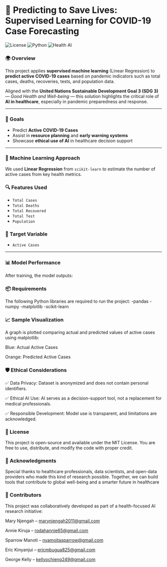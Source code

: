 # 🧠 Predicting to Save Lives: Supervised Learning for COVID-19 Case Forecasting

![License](https://img.shields.io/badge/license-MIT-blue.svg)
![Python](https://img.shields.io/badge/python-3.7%2B-blue)
![Health AI](https://img.shields.io/badge/SDG-3%20Good%20Health%20and%20Well-being-brightgreen)

### 🌍 Overview

This project applies **supervised machine learning** (Linear Regression) to **predict active COVID-19 cases** based on pandemic indicators such as total cases, deaths, recoveries, tests, and population data.

Aligned with the **United Nations Sustainable Development Goal 3 (SDG 3)** — *Good Health and Well-being* — this solution highlights the critical role of **AI in healthcare**, especially in pandemic preparedness and response.

---

### 🎯 Goals

- Predict **Active COVID-19 Cases**
- Assist in **resource planning** and **early warning systems**
- Showcase **ethical use of AI** in healthcare decision support

---

### 🧠 Machine Learning Approach

We used **Linear Regression** from `scikit-learn` to estimate the number of active cases from key health metrics.

### 🔍 Features Used

- `Total Cases`  
- `Total Deaths`  
- `Total Recovered`  
- `Total Test`  
- `Population`

### 🎯 Target Variable

- `Active Cases`

---

### 📊 Model Performance

After training, the model outputs:

### 📦 Requirements
The following Python libraries are required to run the project:
-pandas
-numpy
-matplotlib
-scikit-learn

### 📈 Sample Visualization
A graph is plotted comparing actual and predicted values of active cases using matplotlib:

Blue: Actual Active Cases

Orange: Predicted Active Cases

### 🛡️ Ethical Considerations
✅ Data Privacy: Dataset is anonymized and does not contain personal identifiers.

✅ Ethical AI Use: AI serves as a decision-support tool, not a replacement for medical professionals.

✅ Responsible Development: Model use is transparent, and limitations are acknowledged.

### 📄 License
This project is open-source and available under the MIT License.
You are free to use, distribute, and modify the code with proper credit.


### 🙌 Acknowledgments
Special thanks to healthcare professionals, data scientists, and open-data providers who made this kind of research possible. Together, we can build tools that contribute to global well-being and a smarter future in healthcare

### 👥 Contributors
This project was collaboratively developed as part of a health-focused AI research initiative:

Mary Njengah – marynjengah2011@gmail.com

Annie Kiruja – rodahannie65@gmail.com

Sparrow Manoti – nyamoitasparrow@gmail.com

Eric Kinyanjui – ericmbugua825@gmail.com

George Kelly – kellyochieng249@gmail.com
